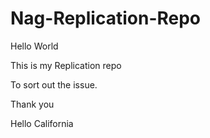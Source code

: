 # Nag-Replication-Repo

Hello World

This is my Replication repo

To sort out the issue.

Thank you


   Hello California 
    
